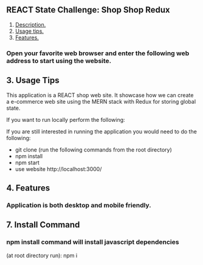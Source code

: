 ## REACT State Challenge: Shop Shop Redux

1. [ Description. ](#desc)
3. [ Usage tips. ](#usage)
4. [ Features. ](#features)


### Open your favorite web browser and enter the following web address to start using the website.



<a name="usage"></a>
## 3. Usage Tips

This application is a REACT shop web site. It showcase how we can create a e-commerce web site using the MERN stack with Redux for storing global state.

If you want to run locally perform the following:

If you are still interested in running the application you would need to do the following:
* git clone
(run the following commands from the root directory)
* npm install
* npm start
* use website http://localhost:3000/

<a name="features"></a>
## 4. Features

### Application is both desktop and mobile friendly.


<a name="commandInstall"></a>
## 7. Install Command

### npm install command will install javascript dependencies

(at root directory run): 
npm i
